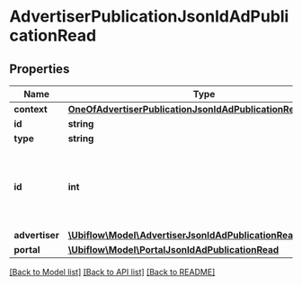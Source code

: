 # AdvertiserPublicationJsonldAdPublicationRead

## Properties
Name | Type | Description | Notes
------------ | ------------- | ------------- | -------------
**context** | [**OneOfAdvertiserPublicationJsonldAdPublicationReadContext**](OneOfAdvertiserPublicationJsonldAdPublicationReadContext.md) |  | [optional] 
**id** | **string** |  | [optional] 
**type** | **string** |  | [optional] 
**id** | **int** | The unique identifier of the advertiser publication, in the Ubiflow IS. | [optional] 
**advertiser** | [**\Ubiflow\Model\AdvertiserJsonldAdPublicationRead**](AdvertiserJsonldAdPublicationRead.md) |  | [optional] 
**portal** | [**\Ubiflow\Model\PortalJsonldAdPublicationRead**](PortalJsonldAdPublicationRead.md) |  | [optional] 

[[Back to Model list]](../../README.md#documentation-for-models) [[Back to API list]](../../README.md#documentation-for-api-endpoints) [[Back to README]](../../README.md)


